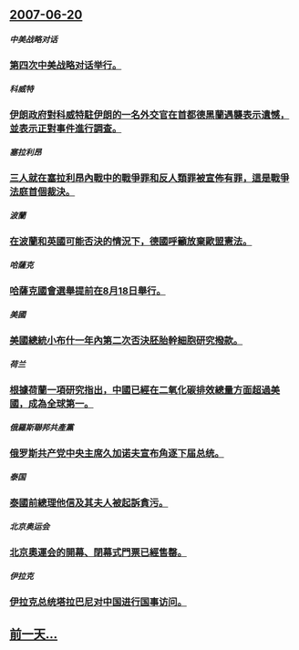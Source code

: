 ## [2007-06-20](/zh/news/2007/06/20/index.md)

##### 中美战略对话
### [第四次中美战略对话举行。](/zh/news/2007/06/20/第四次中美战略对话举行.md)
##### 科威特
### [伊朗政府對科威特駐伊朗的一名外交官在首都德黑蘭遇襲表示遺憾，並表示正對事件進行調查。](/zh/news/2007/06/20/伊朗政府對科威特駐伊朗的一名外交官在首都德黑蘭遇襲表示遺憾-並表示正對事件進行調查.md)
##### 塞拉利昂
### [三人就在塞拉利昂內戰中的戰爭罪和反人類罪被宣佈有罪，這是戰爭法庭首個裁決。](/zh/news/2007/06/20/三人就在塞拉利昂內戰中的戰爭罪和反人類罪被宣佈有罪-這是戰爭法庭首個裁決.md)
##### 波蘭
### [在波蘭和英國可能否決的情況下，德國呼籲放棄歐盟憲法。](/zh/news/2007/06/20/在波蘭和英國可能否決的情況下-德國呼籲放棄歐盟憲法.md)
##### 哈薩克
### [哈薩克國會選舉提前在8月18日舉行。](/zh/news/2007/06/20/哈薩克國會選舉提前在8月18日舉行.md)
##### 美國
### [美國總統小布什一年內第二次否決胚胎幹細胞研究撥款。](/zh/news/2007/06/20/美國總統小布什一年內第二次否決胚胎幹細胞研究撥款.md)
##### 荷兰
### [根據荷蘭一項研究指出，中國已經在二氧化碳排效總量方面超過美國，成為全球第一。](/zh/news/2007/06/20/根據荷蘭一項研究指出-中國已經在二氧化碳排效總量方面超過美國-成為全球第一.md)
##### 俄羅斯聯邦共產黨
### [俄罗斯共产党中央主席久加诺夫宣布角逐下届总统。](/zh/news/2007/06/20/俄罗斯共产党中央主席久加诺夫宣布角逐下届总统.md)
##### 泰国
### [泰國前總理他信及其夫人被起訴貪污。](/zh/news/2007/06/20/泰國前總理他信及其夫人被起訴貪污.md)
##### 北京奥运会
### [北京奧運会的開幕、閉幕式門票已經售罄。](/zh/news/2007/06/20/北京奧運会的開幕-閉幕式門票已經售罄.md)
##### 伊拉克
### [伊拉克总统塔拉巴尼对中国进行国事访问。](/zh/news/2007/06/20/伊拉克总统塔拉巴尼对中国进行国事访问.md)
## [前一天...](/zh/news/2007/06/19/index.md)

